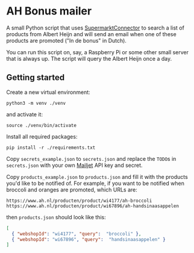 # AH Bonus mailer

A small Python script that uses [SupermarktConnector](https://github.com/bartmachielsen/SupermarktConnector/pull/14/files)
to search a list of products from Albert Heijn and will send an email when one 
of these products are promoted ("In de bonus" in Dutch).

You can run this script on, say, a Raspberry Pi or some other small server that
is always up. The script will query the Albert Heijn once a day.

## Getting started

Create a new virtual environment:

```
python3 -m venv ./venv
```

and activate it:

```
source ./venv/bin/activate
```

Install all required packages:

```
pip install -r ./requirements.txt
```

Copy `secrets_example.json` to `secrets.json` and replace the `TODO`s in 
`secrets.json` with your own [Mailjet](https://www.mailjet.com) API key and secret.

Copy `products_example.json` to `products.json` and fill it with the products
you'd like to be notified of. For example, if you want to be notified when broccoli
and oranges are promoted, which URLs are:

```
https://www.ah.nl/producten/product/wi4177/ah-broccoli
https://www.ah.nl/producten/product/wi67896/ah-handsinaasappelen
```

then `products.json` should look like this:

```json
[
  { "webshopId": "wi4177", "query":  "broccoli" },
  { "webshopId": "wi67896", "query":  "handsinaasappelen" }
]
```